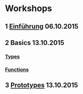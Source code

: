 # Workshops

## 1 [Einführung](1-einfuehrung) 06.10.2015

## 2 Basics 13.10.2015

### [Types](2-basics/types/index.html)

### [Functions](2-basics/functions/index.html)

## 3 [Prototypes](3-prototypes/index.html) 13.10.2015
